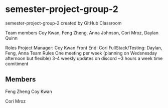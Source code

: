 # semester-project-group-2
semester-project-group-2 created by GitHub Classroom

Team members
  Coy Kwan, Feng Zheng, Anna Johnson, Cori Mroz, Daylan Quinn
  
Roles
  Project Manager: Coy Kwan
  Front End: Cori 
  FullStack/Testing: Daylan, Feng, Anna
Team Rules
  One meeting per week (planning on Wedsnesday afternoon but flexible)
  3-4 weekly updates on discord 
  ~3 hours a week time comitiment
  
## Members
  Feng Zheng
  Coy Kwan
  
  Cori Mroz
